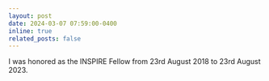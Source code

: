 ```yaml
---
layout: post
date: 2024-03-07 07:59:00-0400
inline: true
related_posts: false
---
```


<!-- A simple inline announcement with Markdown emoji! :sparkles: :smile: -->

I was honored as the INSPIRE Fellow from 23rd August 2018 to 23rd August 2023. 